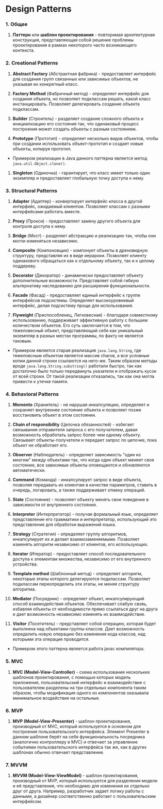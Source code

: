 # Design Patterns

### 1. Общее

1. **Паттерн** или **шаблон проектирования** - повторимая архитектурная конструкция, представляющая собой решение проблемы проектирования в рамках некоторого часто возникающего контекста.

### 2. Creational Patterns

1. **Abstract Factory** (Абстрактная фабрика) - предоставляет интерфейс для создания групп связанных или зависимых объектов, не указывая их конкретный класс.

1. **Factory Method** (Фабричный метод) - определяет интерфейс для создания объекта, но позволяет подклассам решать, какой класс инстанцировать. Позволяет делегировать создание объекта подклассам.

1. **Builder** (Строитель) - разделяет создание сложного объекта и инициализацию его состояния так, что одинаковый процесс построения может создать объекты с разным состоянием.

1. **Prototype** (Прототип) - определяет несколько видов объектов, чтобы при создании использовать объект-прототип и создает новые объекты, копируя прототип.
  - Примером реализации в Java данного паттерна является метод `java.util.Object.clone()`.

1. **Singleton** (Одиночка) - гарантирует, что класс имеет только один экземпляр и предоставляет глобальную точку доступа к нему.

### 3. Structural Patterns

1. **Adapter** (Адаптер) - конвертирует интерфейс класса в другой интерфейс, ожидаемый клиентом. Позволяет классам с разными интерфейсами работать вместе.

1. **Proxy** (Прокси) - предоставляет замену другого объекта для контроля доступа к нему.

1. **Bridge** (Мост) - разделяет абстракцию и реализацию так, чтобы они могли изменяться независимо.

1. **Composite** (Компоновщик) - компонует объекты в дреновидную структуру, представляя их в виде иерархии. Позволяет клиенту одинакового обращаться как к отдельному объекту, так и к целому поддереву.

1. **Decorator** (Декоратор) - динамически предоставляет объекту дополнительные возможности. Представляет собой гибкую альтернативу наследованию для расширения функциональности.

1. **Facade** (Фасад) - предоставляет единый интерфейс к группе интерфейсов подсистемы. Определяет высокоуровневый интерфейс, делая подсистему проще для использования.

1. **Flyweight** (Приспособленец, Легковесная) - благодаря совместному использованию, поддерживает эффективную работу с большим количеством объектов. Его суть заключается в том, что тяжеловесный объект, представляющий себя как уникальный экземпляр в разных местах программы, по факту не является таковым.
  - Примером является старая реализация `java.lang.String`, где тяжеловсным объектом является массив charов, а все условные копии данной строки ссылаются на него-же. Таким образом методы вроде `java.lang.String.substring()` работали быстро, так как достаточно было только передвинуть указатели и отображать кусок от всей строки. От такой реализации отказались, так как она могла привести к утечке памяти.

### 4. Behavioral Patterns

1. **Memento** (Хранитель) - не нарушая инкапсуляцию, определяет и сохраняет внутреннее состояние объекта и позволяет позже восстановить объект в этом состоянии.

1. **Chain of responsibility** (Цепочка обязанностей) - избегает связывания отправителя запроса с его получателем, давая возможность обработать запрос более чем одному объекту. Связывает объекты-получатели и передает запрос по цепочке, пока объект не обработает его.

1. **Observer** (Наблюдатель) - определяет зависимость "один ко многим" между объектами так, что когда один объект меняет свое состояние, все зависимые объекты оповещаются и обновляются автоматически.

1. **Command** (Команда) - инкапсулирует запрос в виде объекта, позволяя передавать их клиентам в качестве параметров, ставить в очередь, логировать, а также поддерживает отмену операций.

1. **State** (Состояние) - позволяет объекту менять свое поведение в зависимости от внутреннего состояния.

1. **Interpreter** (Интерпретатор) - получая формальный язык, определяет представление его грамматики и интерпретатор, использующий это представление для обработки выражений языка.

1. **Strategy** (Стратегия) - определяет группу алгоритмов, инкапсулирует их и делает взаимозаменяемыми. Позволяет изменять алгоритм независимо от клиентов, его использующих.

1. **Iterator** (Итератор) - предоставляет способ последовательного доступа к элементам множества, независимо от его внутренного устройства.

1. **Template method** (Шаблонный метод) - определяет алгоритм, некоторые этапы которого делегируются подклассам. Позволяет подклассам переопределить эти этапы, не меняя структуру алгоритма.

1. **Mediator** (Посредник) - определяет объект, инкапсулирующий способ взаимодействия объектов. Обеспечивает слабую свзяь, избавляя объекты от необходимости прямо ссылаться друг на друга и дает возможность независимо изменять их взаимодействие.

1. **Visitor** (Посетитель) - представляет собой операцию, которая будет выполнена над объектами группы классов. Дает возможность определить новую операцию без изменения кода классов, над которыми эта операция проводится.
  - Примером этого паттерна является работа javac компилятора.

### 5. MVC

1. **MVC (Model-View-Controller)** - схема использования нескольких шаблонов проектирования, с помощью которых модель приложения, пользовательский интерфейс и взаимодействие с пользователем разделены на три отдельных компонента таким образом, чтобы модификация одного из компонентов оказывала минимальное воздействие на остальные.

### 6. MVP

1. **MVP (Model-View-Presenter)** - шаблон проектирования, производный от MVC, который используется в основном для построения пользовательского интерфейса. Элемент Presenter в данном шаблоне берёт на себя функциональность посредника (аналогично контроллеру в MVC) и отвечает за управление событиями пользовательского интерфейса так же, как в других шаблонах обычно отвечает представление.

### 7. MVVM

1. **MVVM (Model-View-ViewModel)** - шаблон проектирования, производный от MVP, который используется для разделения модели и её представления, что необходимо для изменения их отдельно друг от друга. Например, разработчик задает логику работы с данными, а дизайнер соответственно работает с пользовательским интерфейсом.
